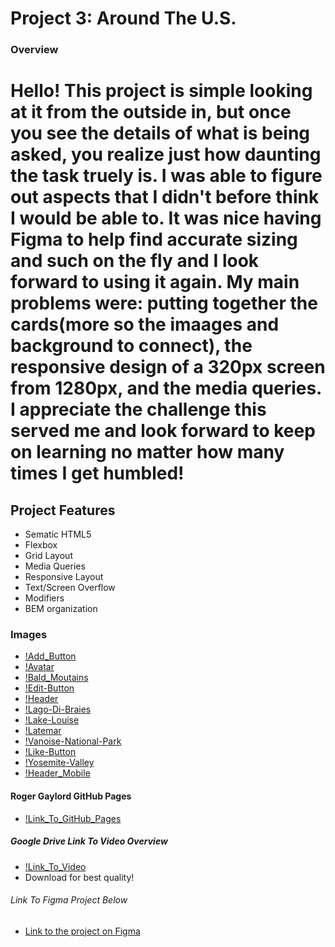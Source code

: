 # Project 3: Around The U.S.

### Overview  

# Hello! This project is simple looking at it from the outside in, but once you see the details of what is being asked, you realize just how daunting the task truely is. I was able to figure out aspects that I didn't before think I would be able to. It was nice having Figma to help find accurate sizing and such on the fly and I look forward to using it again. My main problems were: putting together the cards(more so the imaages and background to connect), the responsive design of a 320px screen from 1280px, and the media queries. I appreciate the challenge this served me and look forward to keep on learning no matter how many times I get humbled!

## Project Features

- Sematic HTML5
- Flexbox
- Grid Layout
- Media Queries
- Responsive Layout
- Text/Screen Overflow
- Modifiers
- BEM organization

### Images

- [!Add_Button](./images/Add%20Button.png)
- [!Avatar](./images/Avatar.png)
- [!Bald_Moutains](./images/bald-mountains.png)
- [!Edit-Button](./images/Edit%20Button.png)
- [!Header](./images/Header.svg)
- [!Lago-Di-Braies](./images/lago-di-braies.png)
- [!Lake-Louise](./images/lake-louise.png)
- [!Latemar](./images/latemar.png)
- [!Vanoise-National-Park](./images/vanoise-national-park.png)
- [!Like-Button](./images/like-button.png)
- [!Yosemite-Valley](./images/yosemite-valley.jpg)
- [!Header_Mobile](./images/Header%20Mobile.svg)

#### Roger Gaylord GitHub Pages

- [!Link_To_GitHub_Pages](https://rgaylordiv.github.io/se_project_aroundtheus/)

##### Google Drive Link To Video Overview

- [!Link_To_Video](https://drive.google.com/file/d/1lV_mIwAhC8VrKVsTfUoMHkkpK9ESjoOT/view?usp=sharing)
- Download for best quality!

###### Link To Figma Project Below

* [Link to the project on Figma](https://www.figma.com/file/ii4xxsJ0ghevUOcssTlHZv/Sprint-3%3A-Around-the-US?node-id=0%3A1)  

